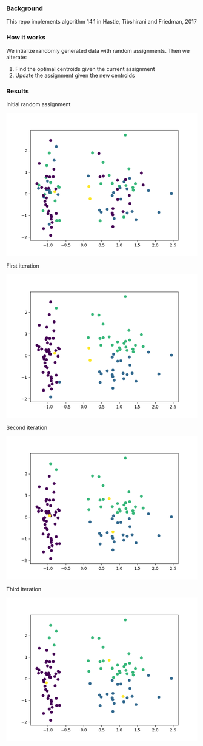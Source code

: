 ### Background
This repo implements algorithm 14.1 in Hastie, Tibshirani and Friedman, 2017

### How it works

We intialize randomly generated data with random assignments. Then we alterate:

1. Find the optimal centroids given the current assignment
2. Update the assignment given the new centroids

### Results

Initial random assignment

![alt text](assets/plot_initial_random_assignment.png)

First iteration

![alt text](assets/plot_iteration_0.png)

Second iteration

![alt text](assets/plot_iteration_1.png)

Third iteration

![alt text](assets/plot_iteration_2.png)
